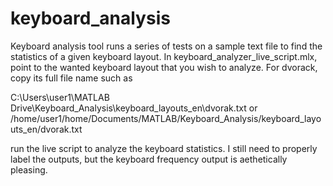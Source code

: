# keyboard_analysis
Keyboard analysis tool runs a series of tests on a sample text file to find the statistics of a given keyboard layout. In keyboard_analyzer_live_script.mlx, point to the wanted keyboard layout that you wish to analyze. For dvorack, copy its full file name such as

C:\Users\user1\MATLAB Drive\Keyboard_Analysis\keyboard_layouts_en\dvorak.txt
or
/home/user1/home/Documents/MATLAB/Keyboard_Analysis/keyboard_layouts_en/dvorak.txt

run the live script to analyze the keyboard statistics. I still need to properly label the outputs, but the keyboard frequency output is aethetically pleasing.
